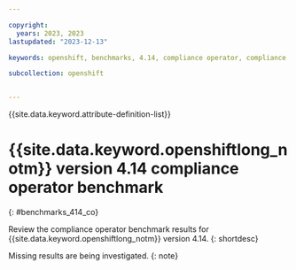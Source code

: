 ```yaml
---

copyright: 
  years: 2023, 2023
lastupdated: "2023-12-13"

keywords: openshift, benchmarks, 4.14, compliance operator, compliance

subcollection: openshift


---
```


{{site.data.keyword.attribute-definition-list}}




# {{site.data.keyword.openshiftlong_notm}} version 4.14 compliance operator benchmark
{: #benchmarks_414_co}

Review the compliance operator benchmark results for {{site.data.keyword.openshiftlong_notm}} version 4.14.
{: shortdesc}

Missing results are being investigated.
{: note}



